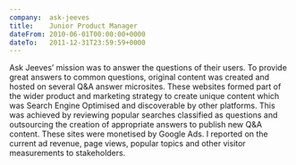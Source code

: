 ```yaml
---
company:  ask-jeeves
title:    Junior Product Manager
dateFrom: 2010-06-01T00:00:00+0000
dateTo:   2011-12-31T23:59:59+0000
---
```

Ask Jeeves’ mission was to answer the questions of their users. To provide great answers to common questions, original content was created and hosted on several Q&A answer microsites. These websites formed part of the wider product and marketing strategy to create unique content which was Search Engine Optimised and discoverable by other platforms. This was achieved by reviewing popular searches classified as questions and outsourcing the creation of appropriate answers to publish new Q&A content. These sites were monetised by Google Ads. I reported on the current ad revenue, page views, popular topics and other visitor measurements to stakeholders.
